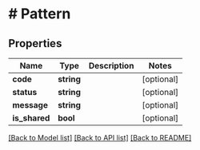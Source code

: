 # # Pattern

## Properties

Name | Type | Description | Notes
------------ | ------------- | ------------- | -------------
**code** | **string** |  | [optional]
**status** | **string** |  | [optional]
**message** | **string** |  | [optional]
**is_shared** | **bool** |  | [optional]

[[Back to Model list]](../../README.md#models) [[Back to API list]](../../README.md#endpoints) [[Back to README]](../../README.md)
